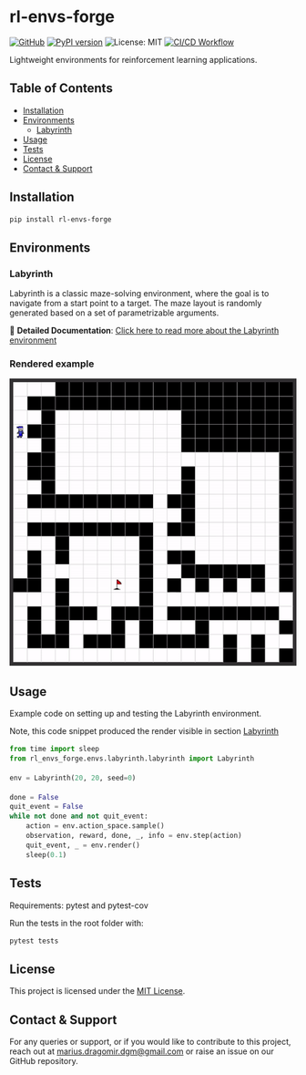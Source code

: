 # rl-envs-forge
<!-- Badges -->
[![GitHub](https://img.shields.io/badge/-GitHub-black?logo=github)](https://github.com/mariusdgm/rl-envs-forge)
[![PyPI version](https://img.shields.io/pypi/v/rl-envs-forge.svg)](https://pypi.org/project/rl-envs-forge/)
![License: MIT](https://img.shields.io/github/license/mariusdgm/rl-envs-forge)
[![CI/CD Workflow](https://github.com/mariusdgm/rl-envs-forge/actions/workflows/citd.yml/badge.svg)](https://github.com/mariusdgm/rl-envs-forge/actions/workflows/citd.yml)
<!--  -->

Lightweight environments for reinforcement learning applications.

## Table of Contents
- [Installation](#installation)
- [Environments](#environments)
  - [Labyrinth](#labyrinth)
- [Usage](#usage)
- [Tests](#tests)
- [License](#license)
- [Contact & Support](#contact--support)

## Installation


```bash
pip install rl-envs-forge
```

## Environments
### Labyrinth 

Labyrinth is a classic maze-solving environment, where the goal is to navigate from a start point to a target. The maze layout is randomly generated based on a set of parametrizable arguments.

📖 **Detailed Documentation**: [Click here to read more about the Labyrinth environment](https://github.com/mariusdgm/rl-envs-forge/blob/main/rl_envs_forge/envs/labyrinth/README.md)

### Rendered example

![Labyrinth render GIF](https://raw.githubusercontent.com/mariusdgm/rl-envs-forge/main/assets/labyrinth/doc_imgs/auto_play_demo.gif)

## Usage

Example code on setting up and testing the Labyrinth environment.

Note, this code snippet produced the render visible in section [Labyrinth](#labyrinth)

```python
from time import sleep
from rl_envs_forge.envs.labyrinth.labyrinth import Labyrinth

env = Labyrinth(20, 20, seed=0)

done = False
quit_event = False
while not done and not quit_event:
    action = env.action_space.sample()  
    observation, reward, done, _, info = env.step(action)
    quit_event, _ = env.render()
    sleep(0.1)
```

## Tests

Requirements: pytest and pytest-cov

Run the tests in the root folder with: 

```bash
pytest tests
```

## License

This project is licensed under the [MIT License](./LICENSE).

## Contact & Support

For any queries or support, or if you would like to contribute to this project, reach out at [marius.dragomir.dgm@gmail.com](mailto:marius.dragomir.dgm@gmail.com) or raise an issue on our GitHub repository.